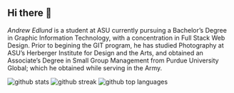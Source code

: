 ## Hi there 👋

*Andrew Edlund* is a student at ASU currently pursuing a Bachelor’s Degree in Graphic Information Technology, with a concentration in Full Stack Web Design. 
Prior to begining the GIT program, he has studied Photography at ASU’s Herberger Institute for Design and the Arts, and obtained an Associate’s Degree in Small Group Management from Purdue University Global; which he obtained while serving in the Army. 



![github stats](https://github-readme-stats.vercel.app/api?username=acedlund&theme=midnight-purple&show_icons=true&hide_border=true&count_private=true)
![github streak](https://github-readme-streak-stats.herokuapp.com/?user=acedlund&theme=midnight-purple&hide_border=true)
![github top languages](https://github-readme-stats.vercel.app/api/top-langs/?username=acedlund&theme=midnight-purple&show_icons=true&hide_border=true&layout=compact)
<!--
**acedlund/acedlund** is a ✨ _special_ ✨ repository because its `README.md` (this file) appears on your GitHub profile.

Here are some ideas to get you started:

- 🔭 I’m currently working on ...
- 🌱 I’m currently learning ...
- 👯 I’m looking to collaborate on ...
- 🤔 I’m looking for help with ...
- 💬 Ask me about ...
- 📫 How to reach me: ...
- 😄 Pronouns: ...
- ⚡ Fun fact: ...
-->
